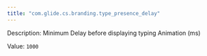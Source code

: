 ```yaml
---
title: "com.glide.cs.branding.type_presence_delay"
---
```


Description: Minimum Delay before displaying typing Animation (ms)

Value: `1000`